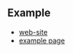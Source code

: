 <link rel="stylesheet" href="style3.css"/>
<nav>

# Example
* [web-site](https://mr-d-gil.github.io/example/)
* [example page](complete-page.html)

</nav>
